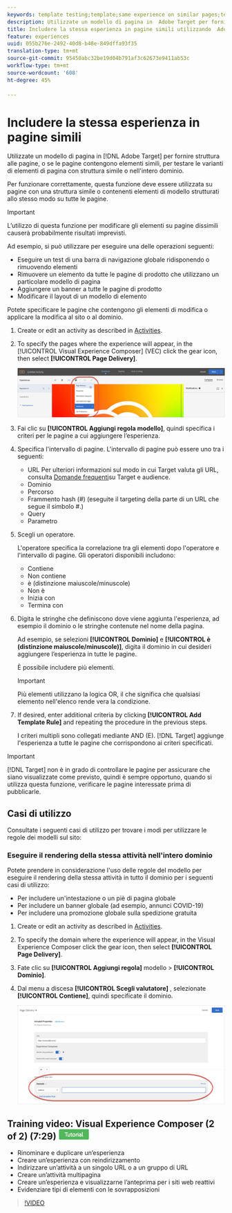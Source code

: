 ```yaml
---
keywords: template testing;template;same experience on similar pages;template test
description: Utilizzate un modello di pagina in  Adobe Target per fornire struttura alle pagine, o se le pagine contengono elementi simili, per testare le varianti di elementi di pagina con struttura simile.
title: Includere la stessa esperienza in pagine simili utilizzando  Adobe Target
feature: experiences
uuid: 055b276e-2492-40d8-b48e-849dffa93f35
translation-type: tm+mt
source-git-commit: 95450abc32be19d04b791af3c62673e9411ab53c
workflow-type: tm+mt
source-wordcount: '608'
ht-degree: 45%

---
```



# Includere la stessa esperienza in pagine simili

Utilizzate un modello di pagina in [!DNL Adobe Target] per fornire struttura alle pagine, o se le pagine contengono elementi simili, per testare le varianti di elementi di pagina con struttura simile o nell&#39;intero dominio.

Per funzionare correttamente, questa funzione deve essere utilizzata su pagine con una struttura simile o contenenti elementi di modello strutturati allo stesso modo su tutte le pagine.

>[!IMPORTANT]
>
>L’utilizzo di questa funzione per modificare gli elementi su pagine dissimili causerà probabilmente risultati imprevisti.

Ad esempio, si può utilizzare per eseguire una delle operazioni seguenti:

* Eseguire un test di una barra di navigazione globale ridisponendo o rimuovendo elementi
* Rimuovere un elemento da tutte le pagine di prodotto che utilizzano un particolare modello di pagina
* Aggiungere un banner a tutte le pagine di prodotto
* Modificare il layout di un modello di elemento

Potete specificare le pagine che contengono gli elementi di modifica o applicare la modifica al sito o al dominio.

1. Create  or edit an activity as described in [Activities](/help/c-activities/activities.md#concept_D317A95A1AB54674BA7AB65C7985BA03).

1. To specify the pages where the experience will appear, in the [!UICONTROL Visual Experience Composer] (VEC) click the gear icon, then select **[!UICONTROL Page Delivery]**.

   ![Icona ingranaggio > Consegna pagina](/help/c-experiences/c-visual-experience-composer/assets/icon-gear.png)

1. Fai clic su **[!UICONTROL Aggiungi regola modello]**, quindi specifica i criteri per le pagine a cui aggiungere l’esperienza.

1. Specifica l&#39;intervallo di pagine. L&#39;intervallo di pagine può essere uno tra i seguenti:

   * URL Per ulteriori informazioni sul modo in cui Target valuta gli URL, consulta [Domande frequenti](/help/c-target/c-troubleshooting-targets-and-audiences/troubleshooting-targets-and-audiences.md)su Target e audience.
   * Dominio
   * Percorso
   * Frammento hash (#) (eseguite il targeting della parte di un URL che segue il simbolo #.)
   * Query
   * Parametro

1. Scegli un operatore.

   L&#39;operatore specifica la correlazione tra gli elementi dopo l&#39;operatore e l&#39;intervallo di pagine. Gli operatori disponibili includono:

   * Contiene
   * Non contiene
   * è (distinzione maiuscole/minuscole)
   * Non è
   * Inizia con
   * Termina con

1. Digita le stringhe che definiscono dove viene aggiunta l&#39;esperienza, ad esempio il dominio o le stringhe contenute nel nome della pagina.

   Ad esempio, se selezioni **[!UICONTROL Dominio]** e **[!UICONTROL è (distinzione maiuscole/minuscole)]**, digita il dominio in cui desideri aggiungere l’esperienza in tutte le pagine.

   È possibile includere più elementi.

   >[!IMPORTANT]
   >
   >Più elementi utilizzano la logica OR, il che significa che qualsiasi elemento nell&#39;elenco rende vera la condizione.

1. If desired, enter additional criteria by clicking **[!UICONTROL Add Template Rule]** and repeating the procedure in the previous steps.

   I criteri multipli sono collegati mediante AND (E). [!DNL Target] aggiunge l&#39;esperienza a tutte le pagine che corrispondono ai criteri specificati.

>[!IMPORTANT]
>
> [!DNL Target] non è in grado di controllare le pagine per assicurare che siano visualizzate come previsto, quindi è sempre opportuno, quando si utilizza questa funzione, verificare le pagine interessate prima di pubblicarle.

## Casi di utilizzo

Consultate i seguenti casi di utilizzo per trovare i modi per utilizzare le regole dei modelli sul sito:

### Eseguire il rendering della stessa attività nell&#39;intero dominio

Potete prendere in considerazione l&#39;uso delle regole del modello per eseguire il rendering della stessa attività in tutto il dominio per i seguenti casi di utilizzo:

* Per includere un&#39;intestazione o un piè di pagina globale
* Per includere un banner globale (ad esempio, annunci COVID-19)
* Per includere una promozione globale sulla spedizione gratuita

1. Create or edit an activity as described in [Activities](/help/c-activities/activities.md#concept_D317A95A1AB54674BA7AB65C7985BA03).

1. To specify the domain where the experience will appear, in the Visual Experience Composer click the gear icon, then select **[!UICONTROL Page Delivery]**.

1. Fate clic su **[!UICONTROL Aggiungi regola]** modello > **[!UICONTROL Dominio]**.

1. Dal menu a discesa **[!UICONTROL Scegli valutatore]** , selezionate **[!UICONTROL Contiene]**, quindi specificate il dominio.

   ![Il dominio contiene](/help/c-experiences/c-visual-experience-composer/assets/domain-template-rule.png)

## Training video: Visual Experience Composer (2 of 2) (7:29) ![Tutorial badge](/help/assets/tutorial.png)

* Rinominare e duplicare un’esperienza
* Creare un’esperienza con reindirizzamento
* Indirizzare un’attività a un singolo URL o a un gruppo di URL
* Creare un’attività multipagina
* Creare un’esperienza e visualizzarne l’anteprima per i siti web reattivi
* Evidenziare tipi di elementi con le sovrapposizioni

>[!VIDEO](https://video.tv.adobe.com/v/17401)